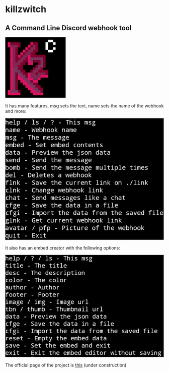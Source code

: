 # killzwitch
## A Command Line Discord webhook tool
![Logo](kz.jpeg)

It has many features, msg sets the text, name sets the name of the webhook and more:

![list](list.jpeg)

It also has an embed creator with the following options:

![embed](emb.jpeg)

The official page of the project is [this](https://cztc.rf.gd/) (under construction)
